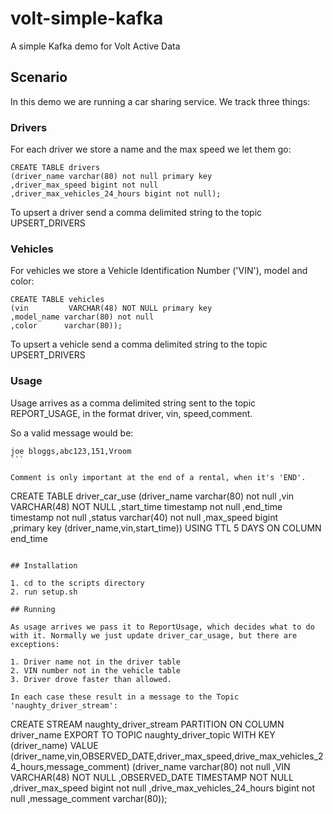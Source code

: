 # volt-simple-kafka
A simple Kafka demo for Volt Active Data

## Scenario

In this demo we are running a car sharing service. We track three things:

### Drivers

For each driver we store a name and the max speed we let them go:

````
CREATE TABLE drivers 
(driver_name varchar(80) not null primary key
,driver_max_speed bigint not null
,driver_max_vehicles_24_hours bigint not null);
````

To upsert a driver send a comma delimited string to the topic UPSERT_DRIVERS 



### Vehicles

For vehicles we store a Vehicle Identification Number ('VIN'), model and color:
````
CREATE TABLE vehicles
(vin         VARCHAR(48) NOT NULL primary key
,model_name varchar(80) not null
,color      varchar(80));
````

To upsert a vehicle send a comma delimited string to the topic UPSERT_DRIVERS 

### Usage

Usage arrives as a comma delimited string sent to the topic REPORT_USAGE, in the format driver, vin, speed,comment.

So a valid message would be:

````
joe bloggs,abc123,151,Vroom
```

Comment is only important at the end of a rental, when it's 'END'.

````
CREATE TABLE driver_car_use
(driver_name varchar(80) not null
,vin         VARCHAR(48) NOT NULL
,start_time  timestamp   not null
,end_time    timestamp   not null
,status      varchar(40) not null
,max_speed   bigint  
,primary key (driver_name,vin,start_time))
USING TTL 5 DAYS ON COLUMN end_time
````

## Installation

1. cd to the scripts directory
2. run setup.sh

## Running

As usage arrives we pass it to ReportUsage, which decides what to do with it. Normally we just update driver_car_usage, but there are exceptions:

1. Driver name not in the driver table
2. VIN number not in the vehicle table
3. Driver drove faster than allowed.

In each case these result in a message to the Topic 'naughty_driver_stream':

````
CREATE STREAM naughty_driver_stream 
PARTITION  ON COLUMN driver_name
EXPORT TO TOPIC naughty_driver_topic
 WITH KEY (driver_name) VALUE (driver_name,vin,OBSERVED_DATE,driver_max_speed,drive_max_vehicles_24_hours,message_comment)
(driver_name varchar(80) not null
,VIN VARCHAR(48) NOT NULL
,OBSERVED_DATE TIMESTAMP NOT NULL
,driver_max_speed bigint not null
,drive_max_vehicles_24_hours bigint not null
,message_comment  varchar(80));
````




